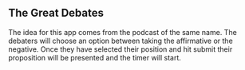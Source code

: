## The Great Debates
The idea for this app comes from the podcast of the same name. The debaters will choose an option between taking the affirmative or the negative. Once they have selected their position and hit submit their proposition will be presented and the timer will start. 
